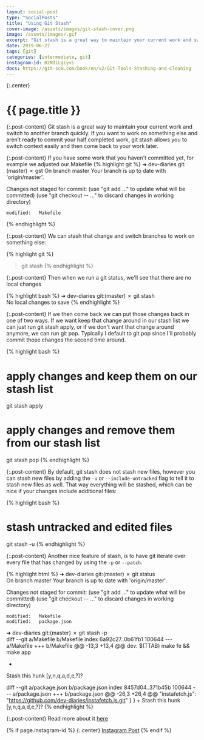 ```yaml
---
layout: social-post
type: "SocialPosts"
title: "Using Git Stash"
cover-image: /assets/images/git-stash-cover.png
image: /assets/images/.gif
excerpt: "Git stash is a great way to maintain your current work and switch to another branch quickly. "
date: 2019-06-27
tags: [git]
categories: [intermediate, git]
instagram-id: BzNDiLgiyvi
docs: https://git-scm.com/book/en/v2/Git-Tools-Stashing-and-Cleaning
---
```

{:.center}
# {{ page.title }}

{:.post-content}
Git stash is a great way to maintain your current work and switch to another 
branch quickly. If you want to work on something else and aren’t ready to commit 
your half completed work, git stash allows you to switch context easily and then come back to your work later. 

{:.post-content}
If you have some work that you haven't committed yet, for example we adjusted our
Makefile
{% highlight git %}
➜  dev-diaries git:(master) ✗ gst
On branch master
Your branch is up to date with 'origin/master'.

Changes not staged for commit:
  (use "git add <file>..." to update what will be committed)
  (use "git checkout -- <file>..." to discard changes in working directory)

	modified:   Makefile
{% endhighlight %}

{:.post-content}
We can stash that change and switch branches to work on something else:

{% highlight git %}
> git stash
{% endhighlight %}

{:.post-content}
Then when we run a git status, we'll see that there are no local changes

{% highlight bash %}
➜  dev-diaries git:(master) ✗ git stash                    
No local changes to save
{% endhighlight %}

{:.post-content}
If we then come back we can put those changes back in one of two ways. If we want keep that
change around in our stash list we can just run git stash apply, or if we don't
want that change around anymore, we can run git pop. Typically I default to git pop
since I'll probably commit those changes the second time around.

{% highlight bash %}
# apply changes and keep them on our stash list
git stash apply
# apply changes and remove them from our stash list
git stash pop
{% endhighlight %}

{:.post-content}
By default, git stash does not stash new files, however you can stash new files by adding the
`-u` or `--include-untracked` flag to tell it to stash new files as well. That way
everything will be stashed, which can be nice if your changes include additional files:

{% highlight bash %}
# stash untracked and edited files
git stash -u
{% endhighlight %}

{:.post-content}
Another nice feature of stash, is to have git iterate over every file that has changed
by using the `-p` or `--patch`.

{% highlight html %}
➜  dev-diaries git:(master) ✗ git status    
On branch master
Your branch is up to date with 'origin/master'.

Changes not staged for commit:
  (use "git add <file>..." to update what will be committed)
  (use "git checkout -- <file>..." to discard changes in working directory)

	modified:   Makefile
	modified:   package.json

➜  dev-diaries git:(master) ✗ git stash -p  
diff --git a/Makefile b/Makefile
index 6a92c27..0b61fb1 100644
--- a/Makefile
+++ b/Makefile
@@ -13,3 +13,4 @@ dev:
 	$(TTAB) make fe && make app
 
 
+
Stash this hunk [y,n,q,a,d,e,?]? 

diff --git a/package.json b/package.json
index 8457d04..371b45b 100644
--- a/package.json
+++ b/package.json
@@ -26,3 +26,4 @@
     "instafetch.js": "https://github.com/dev-diaries/instafetch.js.git"
   }
 }
+
Stash this hunk [y,n,q,a,d,e,?]? 
{% endhighlight %}

{:.post-content}
Read more about it <a href="{{page.docs}}" target="_blank">here</a>

{% if page.instagram-id %}
{:.center}
<a class="insta-link" href="https://www.instagram.com/p/{{page.instagram-id}}" target="_blank">Instagram Post</a>
{% endif %}
